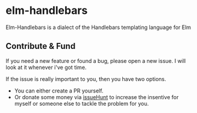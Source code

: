 # elm-handlebars
Elm-Handlebars is a dialect of the Handlebars templating language for Elm

## Contribute & Fund

If you need a new feature or found a bug, please open a new issue.
I will look at it whenever i've got time.

If the issue is really important to you, then you have two options.

* You can either create a PR yourself.
* Or donate some money via [issueHunt](https://issuehunt.io/r/Orasund/elm-handlebars) to increase the insentive for myself or someone else to tackle the problem for you.


